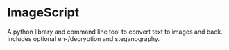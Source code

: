 # ImageScript

A python library and command line tool to convert text to images and back. Includes optional en-/decryption and steganography.
